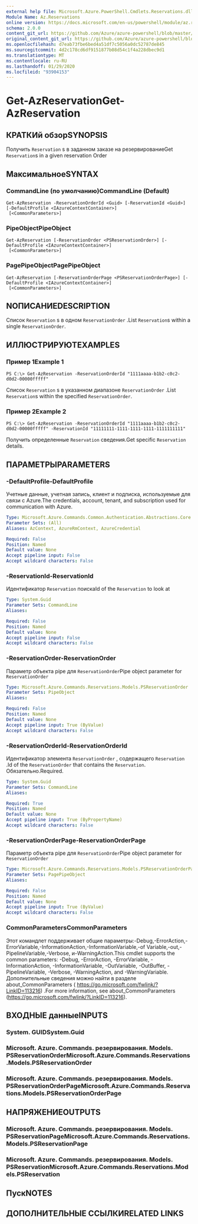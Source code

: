 ```yaml
---
external help file: Microsoft.Azure.PowerShell.Cmdlets.Reservations.dll-Help.xml
Module Name: Az.Reservations
online version: https://docs.microsoft.com/en-us/powershell/module/az.reservations/get-azreservation
schema: 2.0.0
content_git_url: https://github.com/Azure/azure-powershell/blob/master/src/Reservations/Reservations/help/Get-AzReservation.md
original_content_git_url: https://github.com/Azure/azure-powershell/blob/master/src/Reservations/Reservations/help/Get-AzReservation.md
ms.openlocfilehash: d7eab73fbe6bed4a51df7c5056a0dc52787de845
ms.sourcegitcommit: 4d2c178cd6df9151877b08d54c1f4a228dbec9d1
ms.translationtype: MT
ms.contentlocale: ru-RU
ms.lasthandoff: 01/29/2020
ms.locfileid: "93904153"
---
```

# <span data-ttu-id="6d3af-101">Get-AzReservation</span><span class="sxs-lookup"><span data-stu-id="6d3af-101">Get-AzReservation</span></span>

## <span data-ttu-id="6d3af-102">КРАТКИй обзор</span><span class="sxs-lookup"><span data-stu-id="6d3af-102">SYNOPSIS</span></span>
<span data-ttu-id="6d3af-103">Получить `Reservation` s в заданном заказе на резервирование</span><span class="sxs-lookup"><span data-stu-id="6d3af-103">Get `Reservation`s in a given reservation Order</span></span>

## <span data-ttu-id="6d3af-104">Максимальное</span><span class="sxs-lookup"><span data-stu-id="6d3af-104">SYNTAX</span></span>

### <span data-ttu-id="6d3af-105">CommandLine (по умолчанию)</span><span class="sxs-lookup"><span data-stu-id="6d3af-105">CommandLine (Default)</span></span>
```
Get-AzReservation -ReservationOrderId <Guid> [-ReservationId <Guid>] [-DefaultProfile <IAzureContextContainer>]
 [<CommonParameters>]
```

### <span data-ttu-id="6d3af-106">PipeObject</span><span class="sxs-lookup"><span data-stu-id="6d3af-106">PipeObject</span></span>
```
Get-AzReservation [-ReservationOrder <PSReservationOrder>] [-DefaultProfile <IAzureContextContainer>]
 [<CommonParameters>]
```

### <span data-ttu-id="6d3af-107">PagePipeObject</span><span class="sxs-lookup"><span data-stu-id="6d3af-107">PagePipeObject</span></span>
```
Get-AzReservation [-ReservationOrderPage <PSReservationOrderPage>] [-DefaultProfile <IAzureContextContainer>]
 [<CommonParameters>]
```

## <span data-ttu-id="6d3af-108">NОПИСАНИЕ</span><span class="sxs-lookup"><span data-stu-id="6d3af-108">DESCRIPTION</span></span>
<span data-ttu-id="6d3af-109">Список `Reservation` s в одном `ReservationOrder` .</span><span class="sxs-lookup"><span data-stu-id="6d3af-109">List `Reservation`s within a single `ReservationOrder`.</span></span>

## <span data-ttu-id="6d3af-110">ИЛЛЮСТРИРУЮТ</span><span class="sxs-lookup"><span data-stu-id="6d3af-110">EXAMPLES</span></span>

### <span data-ttu-id="6d3af-111">Пример 1</span><span class="sxs-lookup"><span data-stu-id="6d3af-111">Example 1</span></span>
```
PS C:\> Get-AzReservation -ReservationOrderId "1111aaaa-b1b2-c0c2-d0d2-00000fffff"
```

<span data-ttu-id="6d3af-112">Список `Reservation` s в указанном диапазоне `ReservationOrder` .</span><span class="sxs-lookup"><span data-stu-id="6d3af-112">List `Reservation`s within the specified `ReservationOrder`.</span></span>

### <span data-ttu-id="6d3af-113">Пример 2</span><span class="sxs-lookup"><span data-stu-id="6d3af-113">Example 2</span></span>
```
PS C:\> Get-AzReservation -ReservationOrderId "1111aaaa-b1b2-c0c2-d0d2-00000fffff" -ReservationId "11111111-1111-1111-1111-1111111111"
```

<span data-ttu-id="6d3af-114">Получить определенные `Reservation` сведения.</span><span class="sxs-lookup"><span data-stu-id="6d3af-114">Get specific `Reservation` details.</span></span>

## <span data-ttu-id="6d3af-115">ПАРАМЕТРЫ</span><span class="sxs-lookup"><span data-stu-id="6d3af-115">PARAMETERS</span></span>

### <span data-ttu-id="6d3af-116">-DefaultProfile</span><span class="sxs-lookup"><span data-stu-id="6d3af-116">-DefaultProfile</span></span>
<span data-ttu-id="6d3af-117">Учетные данные, учетная запись, клиент и подписка, используемые для связи с Azure.</span><span class="sxs-lookup"><span data-stu-id="6d3af-117">The credentials, account, tenant, and subscription used for communication with Azure.</span></span>

```yaml
Type: Microsoft.Azure.Commands.Common.Authentication.Abstractions.Core.IAzureContextContainer
Parameter Sets: (All)
Aliases: AzContext, AzureRmContext, AzureCredential

Required: False
Position: Named
Default value: None
Accept pipeline input: False
Accept wildcard characters: False
```

### <span data-ttu-id="6d3af-118">-ReservationId</span><span class="sxs-lookup"><span data-stu-id="6d3af-118">-ReservationId</span></span>
<span data-ttu-id="6d3af-119">Идентификатор `Reservation` поиска</span><span class="sxs-lookup"><span data-stu-id="6d3af-119">Id of the `Reservation` to look at</span></span>

```yaml
Type: System.Guid
Parameter Sets: CommandLine
Aliases:

Required: False
Position: Named
Default value: None
Accept pipeline input: False
Accept wildcard characters: False
```

### <span data-ttu-id="6d3af-120">-ReservationOrder</span><span class="sxs-lookup"><span data-stu-id="6d3af-120">-ReservationOrder</span></span>
<span data-ttu-id="6d3af-121">Параметр объекта pipe для `ReservationOrder`</span><span class="sxs-lookup"><span data-stu-id="6d3af-121">Pipe object parameter for `ReservationOrder`</span></span>

```yaml
Type: Microsoft.Azure.Commands.Reservations.Models.PSReservationOrder
Parameter Sets: PipeObject
Aliases:

Required: False
Position: Named
Default value: None
Accept pipeline input: True (ByValue)
Accept wildcard characters: False
```

### <span data-ttu-id="6d3af-122">-ReservationOrderId</span><span class="sxs-lookup"><span data-stu-id="6d3af-122">-ReservationOrderId</span></span>
<span data-ttu-id="6d3af-123">Идентификатор элемента `ReservationOrder` , содержащего `Reservation` .</span><span class="sxs-lookup"><span data-stu-id="6d3af-123">Id of the `ReservationOrder` that contains the `Reservation`.</span></span> <span data-ttu-id="6d3af-124">Обязательно.</span><span class="sxs-lookup"><span data-stu-id="6d3af-124">Required.</span></span>

```yaml
Type: System.Guid
Parameter Sets: CommandLine
Aliases:

Required: True
Position: Named
Default value: None
Accept pipeline input: True (ByPropertyName)
Accept wildcard characters: False
```

### <span data-ttu-id="6d3af-125">-ReservationOrderPage</span><span class="sxs-lookup"><span data-stu-id="6d3af-125">-ReservationOrderPage</span></span>
<span data-ttu-id="6d3af-126">Параметр объекта pipe для `ReservationOrder`</span><span class="sxs-lookup"><span data-stu-id="6d3af-126">Pipe object parameter for `ReservationOrder`</span></span>

```yaml
Type: Microsoft.Azure.Commands.Reservations.Models.PSReservationOrderPage
Parameter Sets: PagePipeObject
Aliases:

Required: False
Position: Named
Default value: None
Accept pipeline input: True (ByValue)
Accept wildcard characters: False
```

### <span data-ttu-id="6d3af-127">CommonParameters</span><span class="sxs-lookup"><span data-stu-id="6d3af-127">CommonParameters</span></span>
<span data-ttu-id="6d3af-128">Этот командлет поддерживает общие параметры:-Debug,-ErrorAction,-ErrorVariable,-InformationAction,-InformationVariable,-of Variable,-out,-PipelineVariable,-Verbose, и-WarningAction.</span><span class="sxs-lookup"><span data-stu-id="6d3af-128">This cmdlet supports the common parameters: -Debug, -ErrorAction, -ErrorVariable, -InformationAction, -InformationVariable, -OutVariable, -OutBuffer, -PipelineVariable, -Verbose, -WarningAction, and -WarningVariable.</span></span> <span data-ttu-id="6d3af-129">Дополнительные сведения можно найти в разделе about_CommonParameters ( https://go.microsoft.com/fwlink/?LinkID=113216) .</span><span class="sxs-lookup"><span data-stu-id="6d3af-129">For more information, see about_CommonParameters (https://go.microsoft.com/fwlink/?LinkID=113216).</span></span>

## <span data-ttu-id="6d3af-130">ВХОДНЫЕ данные</span><span class="sxs-lookup"><span data-stu-id="6d3af-130">INPUTS</span></span>

### <span data-ttu-id="6d3af-131">System. GUID</span><span class="sxs-lookup"><span data-stu-id="6d3af-131">System.Guid</span></span>

### <span data-ttu-id="6d3af-132">Microsoft. Azure. Commands. резервирования. Models. PSReservationOrder</span><span class="sxs-lookup"><span data-stu-id="6d3af-132">Microsoft.Azure.Commands.Reservations.Models.PSReservationOrder</span></span>

### <span data-ttu-id="6d3af-133">Microsoft. Azure. Commands. резервирования. Models. PSReservationOrderPage</span><span class="sxs-lookup"><span data-stu-id="6d3af-133">Microsoft.Azure.Commands.Reservations.Models.PSReservationOrderPage</span></span>

## <span data-ttu-id="6d3af-134">НАПРЯЖЕНИЕ</span><span class="sxs-lookup"><span data-stu-id="6d3af-134">OUTPUTS</span></span>

### <span data-ttu-id="6d3af-135">Microsoft. Azure. Commands. резервирования. Models. PSReservationPage</span><span class="sxs-lookup"><span data-stu-id="6d3af-135">Microsoft.Azure.Commands.Reservations.Models.PSReservationPage</span></span>

### <span data-ttu-id="6d3af-136">Microsoft. Azure. Commands. резервирования. Models. PSReservation</span><span class="sxs-lookup"><span data-stu-id="6d3af-136">Microsoft.Azure.Commands.Reservations.Models.PSReservation</span></span>

## <span data-ttu-id="6d3af-137">Пуск</span><span class="sxs-lookup"><span data-stu-id="6d3af-137">NOTES</span></span>

## <span data-ttu-id="6d3af-138">ДОПОЛНИТЕЛЬНЫЕ ССЫЛКИ</span><span class="sxs-lookup"><span data-stu-id="6d3af-138">RELATED LINKS</span></span>
